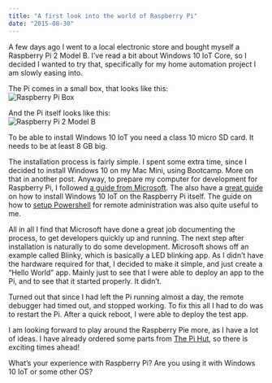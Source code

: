 ```yaml
---
title: "A first look into the world of Raspberry Pi"
date: "2015-08-30"
---
```


A few days ago I went to a local electronic store and bought myself a Raspberry Pi 2 Model B. I’ve read a bit about Windows 10 IoT Core, so I decided I wanted to try that, specifically for my home automation project I am slowly easing into.

The Pi comes in a small box, that looks like this:  
![Raspberry Pi Box](/images/RaspberryPiBox.jpg)

And the Pi itself looks like this:  
![Raspberry Pi 2 Model B](/images/RaspberryPiProfile.jpg)

To be able to install Windows 10 IoT you need a class 10 micro SD card. It needs to be at least 8 GB big.

The installation process is fairly simple. I spent some extra time, since I decided to install Windows 10 on my Mac Mini, using Bootcamp. More on that in another post. Anyway, to prepare my computer for development for Raspberry Pi, I followed [a guide from Microsoft](http://ms-iot.github.io/content/en-US/win10/SetupPCRPI.htm). The also have a [great guide](http://ms-iot.github.io/content/en-US/win10/SetupRPI.htm) on how to install Windows 10 IoT on the Raspberry Pi itself. The guide on how to [setup Powershell](http://ms-iot.github.io/content/en-US/win10/samples/PowerShell.htm) for remote administration was also quite useful to me.

All in all I find that Microsoft have done a great job documenting the process, to get developers quickly up and running. The next step after installation is naturally to do some development. Microsoft shows off an example called Blinky, which is basically a LED blinking app. As I didn’t have the hardware required for that, I decided to make it simple, and just create a “Hello World” app. Mainly just to see that I were able to deploy an app to the Pi, and to see that it started properly. It didn’t.

Turned out that since I had left the Pi running almost a day, the remote debugger had timed out, and stopped working. To fix this all I had to do was to restart the Pi. After a quick reboot, I were able to deploy the test app.

I am looking forward to play around the Raspberry Pie more, as I have a lot of ideas. I have already ordered some parts from [The Pi Hut](http://thepihut.com/), so there is exciting times ahead!

What’s your experience with Raspberry Pi? Are you using it with Windows 10 IoT or some other OS?
